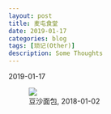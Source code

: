 ```yaml
---
layout: post
title: 麦屯食堂
date: 2019-01-17
categories: blog
tags: [琐记(Other)]
description: Some Thoughts
---
```


2019-01-17

<figure>
<img src="{{ "img/hwang_bread-min.jpg" | absolute_url }}" />
<figcaption>豆沙面包, 2018-01-02 </figcaption>
</figure>
